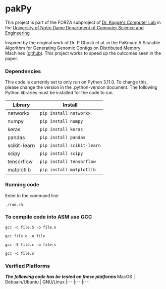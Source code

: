 # pakPy

This project is part of the FORZA subproject of [Dr. Kogge's Computer Lab](https://cse.nd.edu/faculty/peter-kogge/) in the [University of Notre Dame Department of Computer Science and Engineering](https://cse.nd.edu)

Inspired by the original work of Dr. P Ghosh et al. in the PaKman: A Scalable Algorithm for Generating Genomic Contigs on Distributed Memory Machines ([github](https://github.com/pnnl/pakman)). This project works to speed up the outcomes seen in the paper.

### Dependencies

This code is currently set to only run on Python 3.11.0. To change this, please change the version in the .python-version document.
The following Python libraries must be installed for the code to run.

Library | Install
--------|---------
networkx| ```pip install networkx```
numpy   | ```pip install numpy```
keras   | ```pip install keras```
pandas  | ```pip install pandas```
scikit-learn | ```pip install scikit-learn```
scipy | ```pip install scipy```
tensorflow | ```pip install tensorflow```
matplotlib | ```pip install matplotlib```

### Running code
Enter in the command line
```
./run.sh
```

### To compile code into ASM use GCC
```
gcc -c file.S -o file.o
```
```
gcc file.o -o file
```
```
gcc -S file.c -o file.s
```
```
gcc -c file.s
```

### Verified Platforms
***The following code has be tested on these platforms*** 
MacOS | Debuain/Ubuntu | GNU/Linux
|:--:|:--:|:--:
